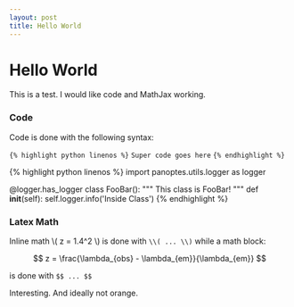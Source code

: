 ```yaml
---
layout: post
title: Hello World
---
```


# Hello World

This is a test. I would like code and MathJax working.

### Code

Code is done with the following syntax:

`{% highlight python linenos %}`
`Super code goes here`
`{% endhighlight %}`

{% highlight python linenos %}
import panoptes.utils.logger as logger

@logger.has_logger
class FooBar():
  """ This class is FooBar! """
  def __init__(self):
    self.logger.info('Inside Class')
{% endhighlight %}


### Latex Math

Inline math \\( z = 1.4^2 \\) is done with `\\( ... \\)` while a math block:

$$ z = \frac{\lambda_{obs} - \lambda_{em}}{\lambda_{em}} $$

is done with `$$ ... $$`

Interesting. And ideally not orange.
